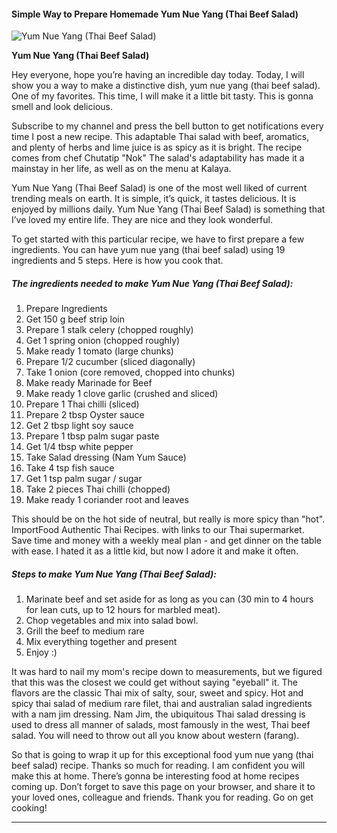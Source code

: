             

#### Simple Way to Prepare Homemade Yum Nue Yang (Thai Beef Salad)

![Yum Nue Yang (Thai Beef Salad)](https://img-global.cpcdn.com/recipes/a01beb4dae12db5e/751x532cq70/yum-nue-yang-thai-beef-salad-recipe-main-photo.jpg)

**Yum Nue Yang (Thai Beef Salad)**

Hey everyone, hope you’re having an incredible day today. Today, I will show you a way to make a distinctive dish, yum nue yang (thai beef salad). One of my favorites. This time, I will make it a little bit tasty. This is gonna smell and look delicious.

Subscribe to my channel and press the bell button to get notifications every time I post a new recipe. This adaptable Thai salad with beef, aromatics, and plenty of herbs and lime juice is as spicy as it is bright. The recipe comes from chef Chutatip "Nok" The salad's adaptability has made it a mainstay in her life, as well as on the menu at Kalaya.

Yum Nue Yang (Thai Beef Salad) is one of the most well liked of current trending meals on earth. It is simple, it’s quick, it tastes delicious. It is enjoyed by millions daily. Yum Nue Yang (Thai Beef Salad) is something that I’ve loved my entire life. They are nice and they look wonderful.

To get started with this particular recipe, we have to first prepare a few ingredients. You can have yum nue yang (thai beef salad) using 19 ingredients and 5 steps. Here is how you cook that.

##### The ingredients needed to make Yum Nue Yang (Thai Beef Salad):

1.  Prepare Ingredients
2.  Get 150 g beef strip loin
3.  Prepare 1 stalk celery (chopped roughly)
4.  Get 1 spring onion (chopped roughly)
5.  Make ready 1 tomato (large chunks)
6.  Prepare 1/2 cucumber (sliced diagonally)
7.  Take 1 onion (core removed, chopped into chunks)
8.  Make ready Marinade for Beef
9.  Make ready 1 clove garlic (crushed and sliced)
10.  Prepare 1 Thai chilli (sliced)
11.  Prepare 2 tbsp Oyster sauce
12.  Get 2 tbsp light soy sauce
13.  Prepare 1 tbsp palm sugar paste
14.  Get 1/4 tbsp white pepper
15.  Take Salad dressing (Nam Yum Sauce)
16.  Take 4 tsp fish sauce
17.  Get 1 tsp palm sugar / sugar
18.  Take 2 pieces Thai chilli (chopped)
19.  Make ready 1 coriander root and leaves

This should be on the hot side of neutral, but really is more spicy than "hot". ImportFood Authentic Thai Recipes. with links to our Thai supermarket. Save time and money with a weekly meal plan - and get dinner on the table with ease. I hated it as a little kid, but now I adore it and make it often.

##### Steps to make Yum Nue Yang (Thai Beef Salad):

1.  Marinate beef and set aside for as long as you can (30 min to 4 hours for lean cuts, up to 12 hours for marbled meat).
2.  Chop vegetables and mix into salad bowl.
3.  Grill the beef to medium rare
4.  Mix everything together and present
5.  Enjoy :)

It was hard to nail my mom's recipe down to measurements, but we figured that this was the closest we could get without saying "eyeball" it. The flavors are the classic Thai mix of salty, sour, sweet and spicy. Hot and spicy thai salad of medium rare filet, thai and australian salad ingredients with a nam jim dressing. Nam Jim, the ubiquitous Thai salad dressing is used to dress all manner of salads, most famously in the west, Thai beef salad. You will need to throw out all you know about western (farang).

So that is going to wrap it up for this exceptional food yum nue yang (thai beef salad) recipe. Thanks so much for reading. I am confident you will make this at home. There’s gonna be interesting food at home recipes coming up. Don’t forget to save this page on your browser, and share it to your loved ones, colleague and friends. Thank you for reading. Go on get cooking!

* * *